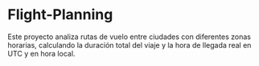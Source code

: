 # Flight-Planning
Este proyecto analiza rutas de vuelo entre ciudades con diferentes zonas horarias, calculando la duración total del viaje y la hora de llegada real en UTC y en hora local.
